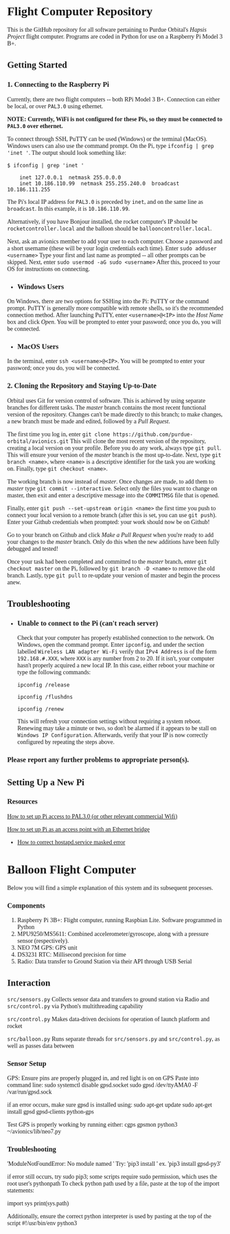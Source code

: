 <span style="font-family:univers">

Flight Computer Repository
==========================

This is the GitHub repository for all software pertaining to Purdue Orbital's *Hapsis Project* flight computer. Programs are coded in Python for use on a Raspberry Pi Model 3 B+.


## Getting Started ##

### 1. Connecting to the Raspberry Pi ###

Currently, there are two flight computers -- both RPi Model 3 B+. Connection can either be local, or over `PAL3.0` using ethernet. 

**NOTE: Currently, WiFi is not configured for these Pis, so they must be connected to `PAL3.0` over ethernet.**

To connect through SSH, PuTTY can be used (Windows) or the terminal (MacOS). Windows users can also use the command prompt. On the Pi, type `ifconfig | grep 'inet '`. The output should look something like:

`$ ifconfig | grep 'inet '`  

        inet 127.0.0.1  netmask 255.0.0.0
        inet 10.186.110.99  netmask 255.255.240.0  broadcast 10.186.111.255
        
The Pi's local IP address for `PAL3.0` is preceded by `inet`, and on the same line as `broadcast`. In this example, it is `10.186.110.99`.

Alternatively, if you have Bonjour installed, the rocket computer's IP should be `rocketcontroller.local` and the balloon should be `ballooncontroller.local`.

Next, ask an avionics member to add your user to each computer. Choose a password and a short username (these will be your login credentials each time). Enter
`sudo adduser <username>`
Type your first and last name as prompted -- all other prompts can be skipped. Next, enter
`sudo usermod -aG sudo <username>`
After this, proceed to your OS for instructions on connecting.

* ### Windows Users ###
On Windows, there are two options for SSHing into the Pi: PuTTY or the command prompt. PuTTY is generally more compatible with remote shells, so it's the recommended connection method. After launching PuTTY, enter `<username>@<IP>` into the *Host Name* box and click *Open*.
You will be prompted to enter your password; once you do, you will be connected.

* ### MacOS Users ###
In the terminal, enter `ssh <username>@<IP>`. You will be prompted to enter your password; once you do, you will be connected.

### 2. Cloning the Repository and Staying Up-to-Date ###

Orbital uses Git for version control of software. This is achieved by using separate branches for different tasks. The _master_ branch contains the most recent functional version of the repository. Changes can't be made directly to this branch; to make changes, a new branch must be made and edited, followed by a *Pull Request*.

The first time you log in, enter
`git clone https://github.com/purdue-orbital/avionics.git`
This will clone the most recent version of the repository, creating a local version on your profile. Before you do any work, always type `git pull`. This will ensure your version of the _master_ branch is the most up-to-date. Next, type `git branch <name>`, where `<name>` is a descriptive identifier for the task you are working on. Finally, type `git checkout <name>`.

The working branch is now _<name>_ instead of _master_. Once changes are made, to add them to _master_ type `git commit --interactive`. Select only the files you want to change on master, then exit and enter a descriptive message into the `COMMITMSG` file that is opened.

Finally, enter `git push --set-upstream origin <name>` the first time you push to connect your local version to a remote branch (after this is set, you can use `git push`). Enter your Github credentials when prompted: your work should now be on Github!

Go to your branch on Github and click *Make a Pull Request* when you're ready to add your changes to the _master_ branch. Only do this when the new additions have been fully debugged and tested!

Once your task had been completed and committed to the _master_ branch, enter `git checkout master` on the Pi, followed by `git branch -D <name>` to remove the old branch. Lastly, type `git pull` to re-update your version of master and begin the process anew.

## Troubleshooting ##

*  ### Unable to connect to the Pi (can't reach server) ###

   Check that your computer has properly established connection to the network. On Windows, open the command prompt. Enter `ipconfig`, and under the section labelled `Wireless LAN adapter Wi-Fi` verify that `IPv4 Address` is of the 
   form `192.168.#.XXX`, where `XXX` is any number from 2 to 20. If it isn't, your computer hasn't properly acquired a new local IP. In this case, either reboot your machine or type the following commands:

   `ipconfig /release`

   `ipconfig /flushdns`

   `ipconfig /renew`

   This will refresh your connection settings without requiring a system reboot. Renewing may take a minute or two, so don't be alarmed if it appears to be stall on `Windows IP Configuration`. Afterwards, verify that your IP is now 
   correctly configured by repeating the steps above.

### Please report any further problems to appropriate person(s). ###


## Setting Up a New Pi ##
   ### Resources ###
   [How to set up Pi access to PAL3.0 (or other relevant commercial Wifi)](https://imgur.com/euypelW)
   
   [How to set up Pi as an access point with an Ethernet bridge](https://www.raspberrypi.org/documentation/configuration/wireless/access-point.md)
   *  [How to correct hostapd.service masked error](https://github.com/raspberrypi/documentation/issues/1018#issuecomment-471335938)



Balloon Flight Computer
=======================

Below you will find a simple explanation of this system and its subsequent processes.

### Components ###
   1. Raspberry Pi 3B+: Flight computer, running Raspbian Lite. Software programmed in Python
   2. MPU9250/MS5611: Combined accelerometer/gyroscope, along with a pressure sensor (respectively).
   3. NEO 7M GPS: GPS unit
   4. DS3231 RTC: Millisecond precision for time
   5. Radio: Data transfer to Ground Station via their API through USB Serial
   
## Interaction ##

`src/sensors.py` Collects sensor data and transfers to ground station via Radio and `src/control.py` via Python's multithreading capability

`src/control.py` Makes data-driven decisions for operation of launch platform and rocket

`src/balloon.py` Runs separate threads for `src/sensors.py` and `src/control.py`, as well as passes data between

### Sensor Setup ###
GPS:
Ensure pins are properly plugged in, and red light is on on GPS
Paste into command line:
	sudo systemctl disable gpsd.socket
	sudo gpsd /dev/ttyAMA0 -F /var/run/gpsd.sock

if an error occurs, make sure gpsd is installed using:
   	sudo apt-get update
    	sudo apt-get install gpsd gpsd-clients python-gps

Test GPS is properly working by running either:
	cgps
	gpsmon
	python3  ~/avionics/lib/neo7.py

### Troubleshooting ###

'ModuleNotFoundError: No module named <modulename>'
Try: 'pip3 install <module>' ex. 'pip3 install gpsd-py3'

if error still occurs, try sudo pip3; some scripts require sudo permission, which uses the root user's pythonpath
To check python path used by a file, paste at the top of the import statements:

import sys
print(sys.path)

	
Additionally, ensure the correct python interpreter is used by pasting at the top of the script
#!/usr/bin/env python3 
	
</span>
